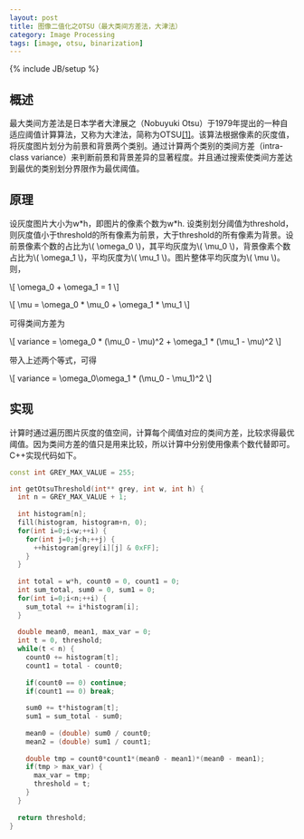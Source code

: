 ```yaml
---
layout: post
title: 图像二值化之OTSU（最大类间方差法，大津法）
category: Image Processing
tags: [image, otsu, binarization]
---
```

{% include JB/setup %}

## 概述

最大类间方差法是日本学者大津展之（Nobuyuki Otsu）于1979年提出的一种自适应阈值计算算法，又称为大津法，简称为OTSU[[1]](https://en.wikipedia.org/wiki/Otsu%27s_method)。该算法根据像素的灰度值，将灰度图片划分为前景和背景两个类别。通过计算两个类别的类间方差（intra-class variance）来判断前景和背景差异的显著程度。并且通过搜索使类间方差达到最优的类别划分界限作为最优阈值。

## 原理

设灰度图片大小为w\*h，即图片的像素个数为w\*h. 设类别划分阈值为threshold，则灰度值小于threshold的所有像素为前景，大于threshold的所有像素为背景。设前景像素个数的占比为\\( \omega_0 \\)，其平均灰度为\\( \mu_0 \\)，背景像素个数占比为\\( \omega_1 \\)，平均灰度为\\( \mu_1 \\)。图片整体平均灰度为\\( \mu \\)。则，

\\[ \omega_0 + \omega_1 = 1 \\]

\\[ \mu = \omega_0 * \mu_0 + \omega_1 * \mu_1 \\]

可得类间方差为

\\[ variance = \omega_0 * (\mu_0 - \mu)^2 + \omega_1 * (\mu_1 - \mu)^2 \\]

带入上述两个等式，可得

\\[ variance = \omega_0\omega_1 * (\mu_0 - \mu_1)^2 \\]

## 实现

计算时通过遍历图片灰度的值空间，计算每个阈值对应的类间方差，比较求得最优阈值。因为类间方差的值只是用来比较，所以计算中分别使用像素个数代替即可。C++实现代码如下。

```c++
const int GREY_MAX_VALUE = 255;

int getOtsuThreshold(int** grey, int w, int h) {
  int n = GREY_MAX_VALUE + 1;
  
  int histogram[n];
  fill(histogram, histogram+n, 0);
  for(int i=0;i<w;++i) {
    for(int j=0;j<h;++j) {
      ++histogram[grey[i][j] & 0xFF];
    }
  }
  
  int total = w*h, count0 = 0, count1 = 0;
  int sum_total, sum0 = 0, sum1 = 0;
  for(int i=0;i<n;++i) {
    sum_total += i*histogram[i];
  }
  
  double mean0, mean1, max_var = 0;
  int t = 0, threshold;
  while(t < n) {
    count0 += histogram[t];
    count1 = total - count0;
    
    if(count0 == 0) continue;
    if(count1 == 0) break;
    
    sum0 += t*histogram[t];
    sum1 = sum_total - sum0;
    
    mean0 = (double) sum0 / count0;
    mean2 = (double) sum1 / count1;
    
    double tmp = count0*count1*(mean0 - mean1)*(mean0 - mean1);
    if(tmp > max_var) {
      max_var = tmp;
      threshold = t;
    }
  }
  
  return threshold;
}
```

